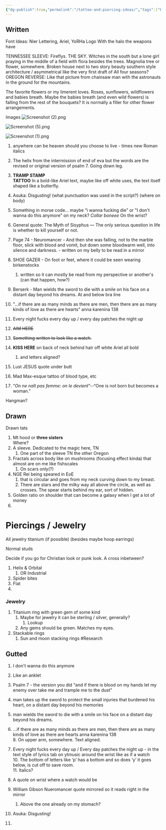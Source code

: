 ```yaml
---
{"dg-publish":true,"permalink":"/tattoo-and-piercing-ideas/","tags":["HumanityIndex"]}
---
```


## Written

Font Ideas: 
Nier Lettering, Ariel, YoRHa Logo
	With the halo the weapons have

TENNESSEE SLEEVE: Fireflys. THE SKY.
Witches in the south but a lone girl praying in the middle of a field with flora besides the trees. 
Magnolia tree or flower, somewhere. 
	Broken house next to two story beauty southern style architecture / asymmetrical like the very first draft of  All four seasons? 
OREGON REVERSE: Like that picture from chainsaw man with the astronauts in the ground for the mountains. 


The favorite flowers or my limerent loves. Roses, sunflowers, wildflowers and babies breath. 
	Maybe the babies breath (and even wild flowers) is falling from the rest of the bouquets? It is normally a filler for other flower arrangements. 




Images
![Screenshot (2).png](/img/user/Z-Images/Screenshot%20(2).png)

![Screenshot (5).png](/img/user/Z-Images/Screenshot%20(5).png)

![Screenshot (1).png](/img/user/Z-Images/Screenshot%20(1).png)

1. anywhere can be heaven   should you choose to live - times new Roman italics
2. The helix from the intermission of end of eva but the words are the revised or original version of psalm 7. Going down leg. 

3. **TRAMP STAMP**  
	**TATTOO** 
		In a bold-like Ariel text, maybe like off white uses, the text itself shaped like a butterfly.

4. Asuka: Disgusting! (what punctuation was used in the script?) (where on body)

5. Something in morse code… maybe “i wanna fucking die” or "I don't wanna do this anymore" on my neck? *Collar boneee* On the wrist? 

6. General quote: The Myth of Sisyphus — The only serious question in life is whether to kill yourself or not.
7. Page 74 \- Neuromancer \- And then she was falling, not to the marble floor, slick with blood and vomit, but down some bloodwarm well, into silence and darkness. \- written on my belly to be read in a mirror

8. SHOE GAZER - On foot or feet, where it could be seen wearing birkenstocks 
	1. written so it can mostly be read from my perspective or another's (can that happen, how?) 
9. Berserk - Man wields the sword to die with a smile on his face on a distant day beyond his dreams.
	At and below bra line
10. "…if there are as many minds as there are men, then there are as many kinds of love as there are hearts"  anna karenina 138 

11. Every night fucks every day up / every day patches the night up
12. ~~AIM HERE~~

13. ~~Something written to look like a watch.~~ 

14. **KISS HERE** on back of neck behind hair off white Ariel all bold   
	1. and letters aligned?  
15. Lust JESUS quote under butt  
16. Mad Max-esque tattoo of blood type, etc  
17. “*On ne naît pas femme: on le devient*”--“One is not born but becomes a woman.”

Hangman? 


## Drawn
Drawn tats
 1. Mt hood or **three sisters**  
	Where?   
2. A sleeve. Dedicated to the magic here, TN  
	1. One part of the sleeve TN the other Oregon
3. Fractals across body like on mushrooms (focusing effect kinda) that almost are on me like fishscales  
	1. On scars only(?)
4. NGE Rei being speared in EoE
	1. that is circular and goes from my neck curving down to my breast.   
	2. There are stars and the milky way all above the circle, as well as crosses. The spear starts behind my ear, sort of hidden.   
5. Golden ratio on shoulder that can become a galaxy when I get a lot of money  
6. 


# Piercings / Jewelry
All jewelry titanium (if possible) (besides maybe hoop earrings)

Normal studs

Decide if you go for Christian look or punk look. A cross inbetween? 

1. Helix & Orbital 
	1. OR Industrial
2. Spider bites
3. Flat
4. 


### Jewelry 
1. Titanium ring with green gem of some kind
	1. Maybe for jewelry it can be sterling / silver, generally? 
		1. Lookup 
	2. Any gems should be green. Matches my eyes.
2. Stackable rings
	1. Sun and moon stacking rings #Research 



## Gutted

 1. I don't wanna do this anymore 
   3. Like an anklet  

4. Psalm 7 \- the version you did “and if there is blood on my hands let my enemy over take me and trample me to the dust”   
5. man takes up the sword to protect the small injuries that burdened his heart, on a distant day beyond his memories   
6. man wields the sword to die with a smile on his face on a distant day beyond his dreams.  
7. …if there are as many minds as there are men, then there are as many kinds of love as there are hearts  anna karenina 138   
   8. On upper arm, somewhere. Text aligned.   
9. Every night fucks every day up / Every day patches the night up \- in the text style of lyrics tab on ytmusic around the wrist like as if a watch  
   10. The bottom of letters like ‘p’ has a bottom and so does ‘y’ it goes below, is cut off to save room.   
   11. Italics?   
12. A quote on wrist where a watch would be  
13. William Gibson Nueromancer quote mirrored so it reads right in the mirror  
    1. Above the one already on my stomach?  
14. Asuka: Disgusting\!   
15. 
 

